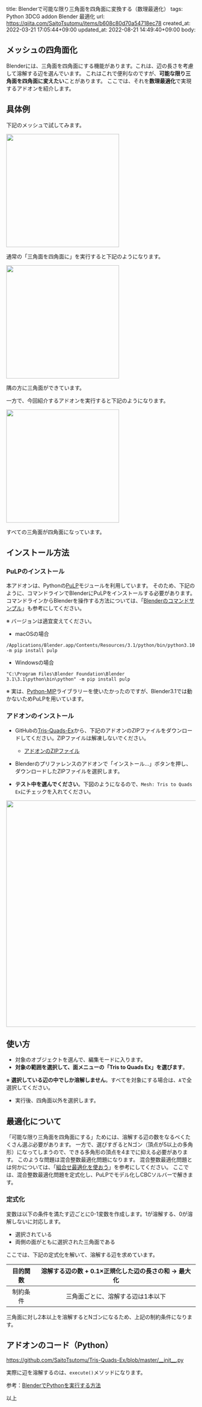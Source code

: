 title: Blenderで可能な限り三角面を四角面に変換する（数理最適化）
tags: Python 3DCG addon Blender 最適化
url: https://qiita.com/SaitoTsutomu/items/b608c80d70a54718ec78
created_at: 2022-03-21 17:05:44+09:00
updated_at: 2022-08-21 14:49:40+09:00
body:

## メッシュの四角面化

Blenderには、三角面を四角面にする機能があります。これは、辺の長さを考慮して溶解する辺を選んでいます。
これはこれで便利なのですが、**可能な限り三角面を四角面に変えたい**ことがあります。
ここでは、それを**数理最適化**で実現するアドオンを紹介します。

## 具体例

下記のメッシュで試してみます。

<img src="https://qiita-image-store.s3.ap-northeast-1.amazonaws.com/0/13955/26141131-8915-b923-87f3-78e115397f85.png" width="300">

通常の「三角面を四角面に」を実行すると下記のようになります。

<img src="https://qiita-image-store.s3.ap-northeast-1.amazonaws.com/0/13955/21a01f16-46d2-1765-239a-17c19d654514.png" width="300">

隅の方に三角面ができています。

一方で、今回紹介するアドオンを実行すると下記のようになります。

<img src="https://qiita-image-store.s3.ap-northeast-1.amazonaws.com/0/13955/928d6e87-6d11-b922-2452-980fb8eeb984.png" width="300">

すべての三角面が四角面になっています。

## インストール方法

### PuLPのインストール

本アドオンは、Pythonの[PuLP](https://github.com/coin-or/pulp)モジュールを利用しています。
そのため、下記のように、コマンドラインでBlenderにPuLPをインストールする必要があります。コマンドラインからBlenderを操作する方法については、「[Blenderのコマンドサンプル](https://qiita.com/SaitoTsutomu/items/6b70367455f843a979b1)」も参考にしてください。

※ バージョンは適宜変えてください。

- macOSの場合
```
/Applications/Blender.app/Contents/Resources/3.1/python/bin/python3.10 -m pip install pulp
```

- Windowsの場合
```
"C:\Program Files\Blender Foundation\Blender 3.1\3.1\python\bin\python" -m pip install pulp
```

※ 実は、[Python-MIP](https://www.python-mip.com/)ライブラリーを使いたかったのですが、Blender3.1では動かないためPuLPを用いています。

### アドオンのインストール

- GitHubの[Tris-Quads-Ex](https://github.com/SaitoTsutomu/Tris-Quads-Ex)から、下記のアドオンのZIPファイルをダウンロードしてください。ZIPファイルは解凍しないでください。

  - [アドオンのZIPファイル](https://github.com/SaitoTsutomu/Tris-Quads-Ex/archive/refs/heads/master.zip)

- Blenderのプリファレンスのアドオンで「インストール…」ボタンを押し、ダウンロードしたZIPファイルを選択します。

- **テスト中を選んでください**。下図のようになるので、`Mesh: Tris to Quads Ex`にチェックを入れてください。

<img src="https://qiita-image-store.s3.ap-northeast-1.amazonaws.com/0/13955/f6c65eae-8763-e040-d25a-b2e901a582e0.png" width="600">

## 使い方

- 対象のオブジェクトを選んで、編集モードに入ります。
- **対象の範囲を選択して、面メニューの「Tris to Quads Ex」を選びます**。

※ **選択している辺の中でしか溶解しません**。すべてを対象にする場合は、`A`で全選択してください。

- 実行後、四角面以外を選択します。

## 最適化について

「可能な限り三角面を四角面にする」ためには、溶解する辺の数をなるべくたくさん選ぶ必要があります。
一方で、選びすぎるとNゴン（頂点が5以上の多角形）になってしまうので、できる多角形の頂点を4までに抑える必要があります。
このような問題は混合整数最適化問題になります。
混合整数最適化問題とは何かについては、「[組合せ最適化を使おう](https://qiita.com/SaitoTsutomu/items/bfbf4c185ed7004b5721)」を参考にしてください。
ここでは、混合整数最適化問題を定式化し、PuLPでモデル化しCBCソルバーで解きます。

### 定式化

変数は以下の条件を満たす辺ごとに0-1変数を作成します。1が溶解する、0が溶解しないに対応します。

- 選択されている
- 両側の面がともに選択された三角面である

ここでは、下記の定式化を解いて、溶解する辺を求めています。

| 目的関数 | 溶解する辺の数 + 0.1×正規化した辺の長さの和 → 最大化 |
|:-:|:-:|
| 制約条件 | 三角面ごとに、溶解する辺は1本以下 |

三角面に対し2本以上を溶解するとNゴンになるため、上記の制約条件になります。

## アドオンのコード（Python）

https://github.com/SaitoTsutomu/Tris-Quads-Ex/blob/master/__init__.py

実際に辺を溶解するのは、`execute()`メソッドになります。

参考：[BlenderでPythonを実行する方法](https://qiita.com/SaitoTsutomu/items/cec67381a8789b40e377)

以上

